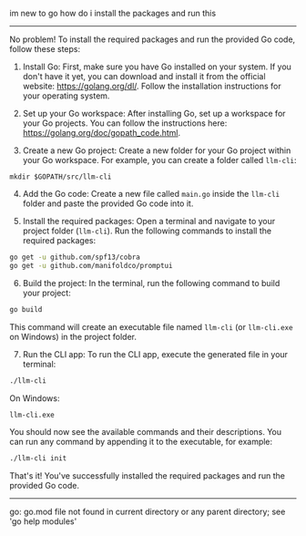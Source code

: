 im new to go how do i install the packages and run this

---

No problem! To install the required packages and run the provided Go code, follow these steps:

1. Install Go: First, make sure you have Go installed on your system. If you don't have it yet, you can download and install it from the official website: https://golang.org/dl/. Follow the installation instructions for your operating system.

2. Set up your Go workspace: After installing Go, set up a workspace for your Go projects. You can follow the instructions here: https://golang.org/doc/gopath_code.html.

3. Create a new Go project: Create a new folder for your Go project within your Go workspace. For example, you can create a folder called `llm-cli`:

```
mkdir $GOPATH/src/llm-cli
```

4. Add the Go code: Create a new file called `main.go` inside the `llm-cli` folder and paste the provided Go code into it.

5. Install the required packages: Open a terminal and navigate to your project folder (`llm-cli`). Run the following commands to install the required packages:

```bash
go get -u github.com/spf13/cobra
go get -u github.com/manifoldco/promptui
```

6. Build the project: In the terminal, run the following command to build your project:

```bash
go build
```

This command will create an executable file named `llm-cli` (or `llm-cli.exe` on Windows) in the project folder.

7. Run the CLI app: To run the CLI app, execute the generated file in your terminal:

```bash
./llm-cli
```

On Windows:

```bash
llm-cli.exe
```

You should now see the available commands and their descriptions. You can run any command by appending it to the executable, for example:

```bash
./llm-cli init
```

That's it! You've successfully installed the required packages and run the provided Go code.

---

go: go.mod file not found in current directory or any parent directory; see 'go help modules'